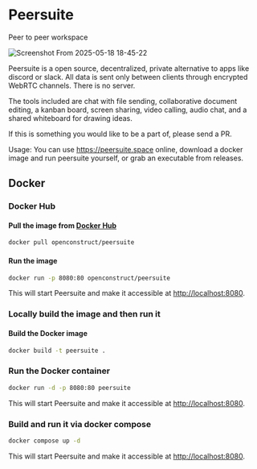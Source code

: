 # Peersuite
Peer to peer workspace

![Screenshot From 2025-05-18 18-45-22](https://github.com/user-attachments/assets/85a61165-6373-4c40-a062-dcb36c4ac3f2)


Peersuite is a open source, decentralized, private alternative to apps like discord or slack.
All data is sent only between clients through encrypted WebRTC channels. There is no server.

The tools included are chat with file sending, collaborative document editing, a kanban board, screen sharing, video calling, audio chat, and a shared whiteboard for drawing ideas.

If this is something you would like to be a part of, please send a PR.

Usage: You can use https://peersuite.space online, download a docker image and run peersuite yourself, or grab an executable from releases. 

## Docker

### Docker Hub

#### Pull the image from [Docker Hub](https://hub.docker.com/repository/docker/openconstruct/peersuite)   
```bash
docker pull openconstruct/peersuite
```    

#### Run the image
```bash
docker run -p 8080:80 openconstruct/peersuite
```

This will start Peersuite and make it accessible at [http://localhost:8080](http://localhost:8080).

### Locally build the image and then run it
#### Build the Docker image
```bash
docker build -t peersuite .
```
### Run the Docker container
```bash
docker run -d -p 8080:80 peersuite
```

This will start Peersuite and make it accessible at [http://localhost:8080](http://localhost:8080).

### Build and run it via docker compose

```bash
docker compose up -d
```

This will start Peersuite and make it accessible at [http://localhost:8080](http://localhost:8080).
